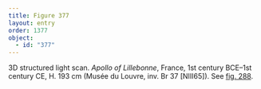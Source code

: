 ```yaml
---
title: Figure 377
layout: entry
order: 1377
object:
  - id: "377"
---
```


3D structured light scan. *Apollo of Lillebonne*, France, 1st century BCE–1st century CE, H. 193 cm (Musée du Louvre, inv. Br 37 [NIII65]). See [fig. 288](/visual-atlas/288/).
